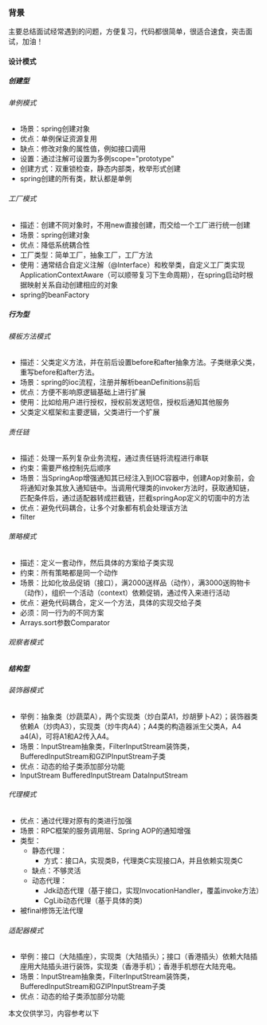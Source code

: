 ### 背景
主要总结面试经常遇到的问题，方便复习，代码都很简单，很适合速食，突击面试，加油！
#### 设计模式
##### 创建型
###### 单例模式
- 场景：spring创建对象
- 优点：单例保证资源复用
- 缺点：修改对象的属性值，例如接口调用
- 设置：通过注解可设置为多例scope="prototype"
- 创建方式：双重锁检查，静态内部类，枚举形式创建
- spring创建的所有类，默认都是单例

###### 工厂模式
- 描述：创建不同对象时，不用new直接创建，而交给一个工厂进行统一创建
- 场景：spring创建对象
- 优点：降低系统耦合性
- 工厂类型：简单工厂，抽象工厂，工厂方法
- 使用：通常结合自定义注解（@Interface）和枚举类，自定义工厂类实现ApplicationContextAware（可以顺带复习下生命周期），在spring启动时根据映射关系自动创建相应的对象
- spring的beanFactory

##### 行为型
###### 模板方法模式
- 描述：父类定义方法，并在前后设置before和after抽象方法。子类继承父类，重写before和after方法。
- 场景：spring的ioc流程，注册并解析beanDefinitions前后
- 优点：方便不影响原逻辑基础上进行扩展
- 使用：比如给用户进行授权，授权前发送短信，授权后通知其他服务
- 父类定义框架和主要逻辑，父类进行一个扩展

###### 责任链

- 描述：处理一系列复杂业务流程，通过责任链将流程进行串联
- 约束：需要严格控制先后顺序
- 场景：当SpringAop增强通知其已经注入到IOC容器中，创建Aop对象前，会将通知对象其放入通知链中。当调用代理类的invoker方法时，获取通知链，匹配条件后，通过适配器转成拦截链，拦截springAop定义的切面中的方法
- 优点：避免代码耦合，让多个对象都有机会处理该方法
- filter

###### 策略模式

- 描述：定义一套动作，然后具体的方案给子类实现
- 约束：所有策略都是同一个动作
- 场景：比如化妆品促销（接口），满2000送样品（动作），满3000送购物卡（动作），组织一个活动（context）依赖促销，通过传入来进行活动
- 优点：避免代码耦合，定义一个方法，具体的实现交给子类
- 必须：同一行为的不同方案
- Arrays.sort参数Comparator

###### 观察者模式



##### 结构型
###### 装饰器模式
- 举例：抽象类（炒蔬菜A），两个实现类（炒白菜A1，炒胡萝卜A2）；装饰器类依赖A（炒肉A3），实现类（炒牛肉A4）；A4类的构造器派生父类A，A4 a4(A)，可将A1和A2传入A4。
- 场景：InputStream抽象类，FilterInputStream装饰类，BufferedInputStream和GZIPInputStream子类
- 优点：动态的给子类添加部分功能
- InputStream BufferedInputStream DataInputStream

###### 代理模式
- 优点：通过代理对原有的类进行加强
- 场景：RPC框架的服务调用层、Spring AOP的通知增强
- 类型：
  - 静态代理：
    - 方式：接口A，实现类B，代理类C实现接口A，并且依赖实现类C
  - 缺点：不够灵活
  - 动态代理：
    - Jdk动态代理（基于接口，实现InvocationHandler，覆盖invoke方法）
    - CgLib动态代理（基于具体的类)
- 被final修饰无法代理

###### 适配器模式
- 举例：接口（大陆插座），实现类（大陆插头）；接口（香港插头）依赖大陆插座用大陆插头进行装饰，实现类（香港手机）；香港手机想在大陆充电。
- 场景：InputStream抽象类，FilterInputStream装饰类，BufferedInputStream和GZIPInputStream子类
- 优点：动态的给子类添加部分功能


本文仅供学习，内容参考以下